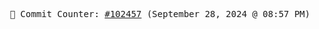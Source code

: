 <p align="center">
    <samp>
        📮 Commit Counter: <a href="https://github.com/Javascript-void0/Javascript-void0/commits/main">#102457</a> (September 28, 2024 @ 08:57 PM)
    </samp>
</p>